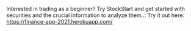 Interested in trading as a beginner? Try StockStart and get started with securities and the crucial information to analyze them...
Try it out here: https://finance-app-2021.herokuapp.com/

